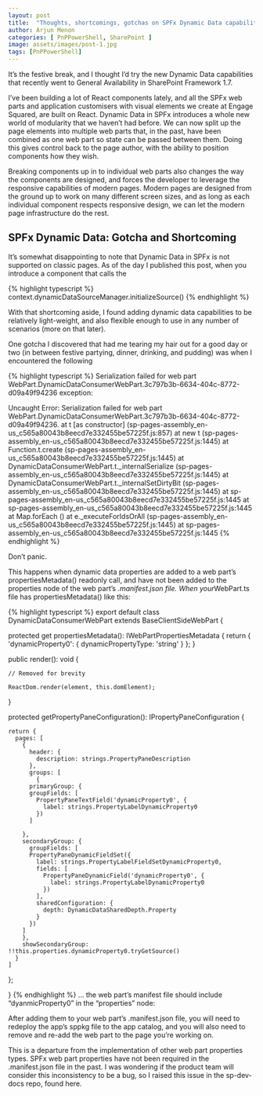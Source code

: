 ```yaml
---
layout: post
title:  "Thoughts, shortcomings, gotchas on SPFx Dynamic Data capabilities"
author: Arjun Menon
categories: [ PnPPowerShell, SharePoint ]
image: assets/images/post-1.jpg
tags: [PnPPowerShell]
---
```


It’s the festive break, and I thought I’d try the new Dynamic Data capabilities that recently went to General Availability in SharePoint Framework 1.7.

I’ve been building a lot of React components lately, and all the SPFx web parts and application customisers with visual elements we create at Engage Squared, are built on React.  Dynamic Data in SPFx introduces a whole new world of modularity that we haven’t had before. We can now split up the page elements into multiple web parts that, in the past, have been combined as one web part so state can be passed between them.  Doing this gives control back to the page author, with the ability to position components how they wish.

Breaking components up in to individual web parts also changes the way the components are designed, and forces the developer to leverage the responsive capabilities of modern pages.  Modern pages are designed from the ground up to work on many different screen sizes, and as long as each individual component respects responsive design, we can let the modern page infrastructure do the rest.

## SPFx Dynamic Data: Gotcha and Shortcoming

It’s somewhat disappointing to note that Dynamic Data in SPFx is not supported on classic pages.  As of the day I published this post, when you introduce a component that calls the

{% highlight typescript %}
context.dynamicDataSourceManager.initializeSource()
{% endhighlight %}


With that shortcoming aside, I found adding dynamic data capabilities to be relatively light-weight, and also flexible enough to use in any number of scenarios (more on that later).

One gotcha I discovered that had me tearing my hair out for a good day or two (in between festive partying, dinner, drinking, and pudding) was when I encountered the following

{% highlight typescript %}
Serialization failed for web part WebPart.DynamicDataConsumerWebPart.3c797b3b-6634-404c-8772-d09a49f94236
exception:

Uncaught Error: Serialization failed for web part WebPart.DynamicDataConsumerWebPart.3c797b3b-6634-404c-8772-d09a49f94236.
    at t [as constructor] (sp-pages-assembly_en-us_c565a80043b8eecd7e332455be57225f.js:857)
    at new t (sp-pages-assembly_en-us_c565a80043b8eecd7e332455be57225f.js:1445)
    at Function.t.create (sp-pages-assembly_en-us_c565a80043b8eecd7e332455be57225f.js:1445)
    at DynamicDataConsumerWebPart.t._internalSerialize (sp-pages-assembly_en-us_c565a80043b8eecd7e332455be57225f.js:1445)
    at DynamicDataConsumerWebPart.t._internalSetDirtyBit (sp-pages-assembly_en-us_c565a80043b8eecd7e332455be57225f.js:1445)
    at sp-pages-assembly_en-us_c565a80043b8eecd7e332455be57225f.js:1445
    at sp-pages-assembly_en-us_c565a80043b8eecd7e332455be57225f.js:1445
    at Map.forEach (<anonymous>)
    at e._executeForIdsOrAll (sp-pages-assembly_en-us_c565a80043b8eecd7e332455be57225f.js:1445)
    at sp-pages-assembly_en-us_c565a80043b8eecd7e332455be57225f.js:1445
{% endhighlight %}

Don’t panic.

This happens when dynamic data properties are added to a web part’s propertiesMetadata() readonly call, and have not been added to the properties node of the web part’s *.manifest.json file. When your*WebPart.ts file has propertiesMetadata() like this:

{% highlight typescript %}
export default class DynamicDataConsumerWebPart extends BaseClientSideWebPart<IDynamicDataConsumerWebPartProps> {

  protected get propertiesMetadata(): IWebPartPropertiesMetadata {
    return {
      'dynamicProperty0': { dynamicPropertyType: 'string' }
    };
  }

  public render(): void {
  
    // Removed for brevity

    ReactDom.render(element, this.domElement);
  }

  protected getPropertyPaneConfiguration(): IPropertyPaneConfiguration {

    return {
      pages: [
        {
          header: {
            description: strings.PropertyPaneDescription
          },
          groups: [
            {
          primaryGroup: {
          groupFields: [
            PropertyPaneTextField('dynamicProperty0', {
              label: strings.PropertyLabelDynamicProperty0
            })
          ]

        },
        secondaryGroup: {
          groupFields: [
          PropertyPaneDynamicFieldSet({
            label: strings.PropertyLabelFieldSetDynamicProperty0,
            fields: [
              PropertyPaneDynamicField('dynamicProperty0', {
                label: strings.PropertyLabelDynamicProperty0
              })
            ],
            sharedConfiguration: {
              depth: DynamicDataSharedDepth.Property
            }
          })
        ]
        },
        showSecondaryGroup: !!this.properties.dynamicProperty0.tryGetSource()
      }
    ]
  };
  
}
{% endhighlight %}
… the web part’s manifest file should include “dyanmicProperty0” in the “properties” node:

After adding them to your web part’s .manifest.json file, you will need to redeploy the app’s sppkg file to the app catalog, and you will also need to remove and re-add the web part to the page you’re working on.

This is a departure from the implementation of other web part properties types. SPFx web part properties have not been required in the .manifest.json file in the past.  I was wondering if the product team will consider this inconsistency to be a bug, so I raised this issue in the sp-dev-docs repo, found here.